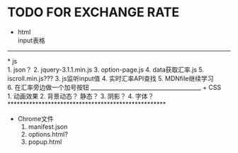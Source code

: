 TODO FOR EXCHANGE RATE
=====
* html<br>
	input表格<br>
<hr>
* js <br>
	1. json？
	2. jquery-3.1.1.min.js
	3. option-page.js
	4. data获取汇率.js
	5. iscroll.min.js???
	3. js监听input值
	4. 实时汇率API查找
	5. MDNfile继续学习<br>
	6. 在汇率旁边做一个加号按钮
_______________________________________
+  CSS<br>
	1. 动画效果
	2. 背景动态？  静态？
	3. 阴影？
	4. 字体？
***************************************************

*	Chrome文件<br>
	1. manifest.json
	2. options.html?
	3. popup.html

  